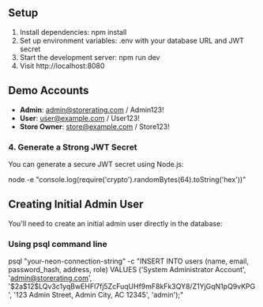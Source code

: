 
## Setup

1. Install dependencies:
npm install
2. Set up environment variables:
.env with your database URL and JWT secret
3. Start the development server:
npm run dev
4. Visit http://localhost:8080

## Demo Accounts

- **Admin**: admin@storerating.com / Admin123!
- **User**: user@example.com / User123!
- **Store Owner**: store@example.com / Store123!

### 4. Generate a Strong JWT Secret

You can generate a secure JWT secret using Node.js:

node -e "console.log(require('crypto').randomBytes(64).toString('hex'))"

## Creating Initial Admin User

You'll need to create an initial admin user directly in the database:

### Using psql command line

psql "your-neon-connection-string" -c "INSERT INTO users (name, email, password_hash, address, role) VALUES ('System Administrator Account', 'admin@storerating.com', '\$2a\$12\$LQv3c1yqBwEHFl7fj5ZcFuqUHf9mF8kFk3QY8/Z1YjGqN1pQ9vKPG', '123 Admin Street, Admin City, AC 12345', 'admin');"
